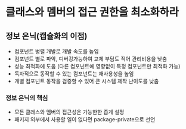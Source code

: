 # 클래스와 멤버의 접근 권한을 최소화하라

## 정보 은닉(캡슐화의 이점)
- 컴포넌트 병렬 개발로 개발 속도를 높임
- 컴포넌트 별로 파악, 디버깅가능하여 교체 부담도 적어 관리비용을 낮춤
- 성능 최적화에 도움 (다른 컴포넌트에 영향없이 특정 컴포넌트만 최적화 가능)
- 독자적으로 동작할 수 있는 컴포넌트는 재사용성을 높임
- 개별 컴포넌트 동작을 검증할 수 있어 큰 시스템 제작 난이도를 낮춤

### 정보 은닉의 핵심
- 모든 클래스와 멤버의 접근성은 가능한한 좁게 설정
- 패키지 외부에서 사용할 일이 없다면 package-private으로 선언